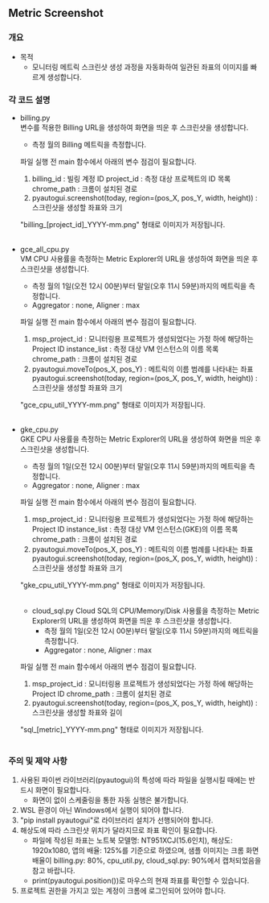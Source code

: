 ## **Metric Screenshot**

### 개요
- 목적
  * 모니터링 메트릭 스크린샷 생성 과정을 자동화하여 일관된 좌표의 이미지를 빠르게 생성합니다.

### 각 코드 설명
 - billing.py</br>
   변수를 적용한 Billing URL을 생성하여 화면을 띄운 후 스크린샷을 생성합니다.
    - 측정 월의 Billing 메트릭을 측정합니다.

   파일 실행 전 main 함수에서 아래의 변수 점검이 필요합니다.
     1. billing_id : 빌링 계정 ID
        project_id : 측정 대상 프로젝트의 ID 목록
        chrome_path : 크롬이 설치된 경로
     2. pyautogui.screenshot(today, region=(pos_X, pos_Y, width, height)) : 스크린샷을 생성할 좌표와 크기

   "billing_[project_id]_YYYY-mm.png" 형태로 이미지가 저장됩니다.</br></br>

- gce_all_cpu.py</br>
  VM CPU 사용률을 측정하는 Metric Explorer의 URL을 생성하여 화면을 띄운 후 스크린샷을 생성합니다.
    - 측정 월의 1일(오전 12시 00분)부터 말일(오후 11시 59분)까지의 메트릭을 측정합니다.
    - Aggregator : none, Aligner : max


  파일 실행 전 main 함수에서 아래의 변수 점검이 필요합니다.
    1. msp_project_id : 모니터링용 프로젝트가 생성되었다는 가정 하에 해당하는 Project ID
       instance_list : 측정 대상 VM 인스턴스의 이름 목록
       chrome_path : 크롬이 설치된 경로
    2. pyautogui.moveTo(pos_X, pos_Y) : 메트릭의 이름 범례를 나타내는 좌표
       pyautogui.screenshot(today, region=(pos_X, pos_Y, width, height)) : 스크린샷을 생성할 좌표와 크기

  "gce_cpu_util_YYYY-mm.png" 형태로 이미지가 저장됩니다.</br></br>

- gke_cpu.py</br>
  GKE CPU 사용률을 측정하는 Metric Explorer의 URL을 생성하여 화면을 띄운 후 스크린샷을 생성합니다.
    - 측정 월의 1일(오전 12시 00분)부터 말일(오후 11시 59분)까지의 메트릭을 측정합니다.
    - Aggregator : none, Aligner : max


  파일 실행 전 main 함수에서 아래의 변수 점검이 필요합니다.
    1. msp_project_id : 모니터링용 프로젝트가 생성되었다는 가정 하에 해당하는 Project ID
       instance_list : 측정 대상 VM 인스턴스(GKE)의 이름 목록
       chrome_path : 크롬이 설치된 경로
    2. pyautogui.moveTo(pos_X, pos_Y) : 메트릭의 이름 범례를 나타내는 좌표
       pyautogui.screenshot(today, region=(pos_X, pos_Y, width, height)) : 스크린샷을 생성할 좌표와 크기

  "gke_cpu_util_YYYY-mm.png" 형태로 이미지가 저장됩니다.</br></br>

  - cloud_sql.py
  Cloud SQL의 CPU/Memory/Disk 사용률을 측정하는 Metric Explorer의 URL을 생성하여 화면을 띄운 후 스크린샷을 생성합니다.
    - 측정 월의 1일(오전 12시 00분)부터 말일(오후 11시 59분)까지의 메트릭을 측정합니다.
    - Aggregator : none, Aligner : max

  파일 실행 전 main 함수에서 아래의 변수 점검이 필요합니다.
    1. msp_project_id : 모니터링용 프로젝트가 생성되었다는 가정 하에 해당하는 Project ID
       chrome_path : 크롬이 설치된 경로
    2. pyautogui.screenshot(today, region=(pos_X, pos_Y, width, height)) : 스크린샷을 생성할 좌표와 길이

  "sql_[metric]_YYYY-mm.png" 형태로 이미지가 저장됩니다.</br></br>

### 주의 및 제약 사항
  1. 사용된 파이썬 라이브러리(pyautogui)의 특성에 따라 파일을 실행시킬 때에는 반드시 화면이 필요합니다. 
     - 화면이 없이 스케줄링을 통한 자동 실행은 불가합니다.
  2. WSL 환경이 아닌 Windows에서 실행이 되어야 합니다.
  3. "pip install pyautogui"로 라이브러리 설치가 선행되어야 합니다.
  4. 해상도에 따라 스크린샷 위치가 달라지므로 좌표 확인이 필요합니다.
     - 파일에 작성된 좌표는 노트북 모델명: NT951XCJ(15.6인치), 해상도: 1920x1080, 앱의 배율: 125%를 기준으로 하였으며,
       샘플 이미지는 크롬 화면 배율이 billing.py: 80%, cpu_util.py, cloud_sql.py: 90%에서 캡처되었음을 참고 바랍니다.
     - print(pyautogui.position())로 마우스의 현재 좌표를 확인할 수 있습니다.
  5. 프로젝트 권한을 가지고 있는 계정이 크롬에 로그인되어 있어야 합니다.


